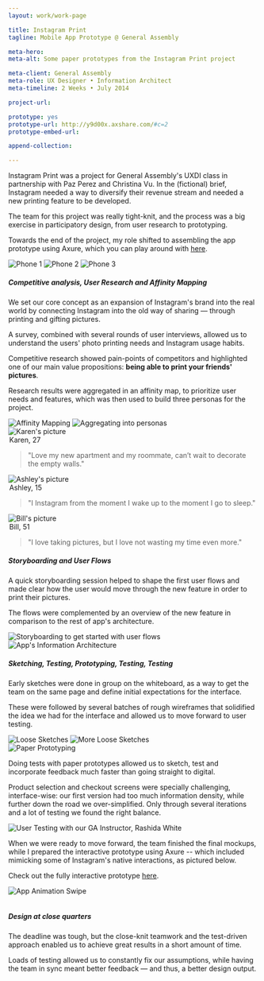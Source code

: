 ```yaml
---
layout: work/work-page

title: Instagram Print
tagline: Mobile App Prototype @ General Assembly

meta-hero:
meta-alt: Some paper prototypes from the Instagram Print project

meta-client: General Assembly
meta-role: UX Designer • Information Architect
meta-timeline: 2 Weeks • July 2014

project-url:

prototype: yes
prototype-url: http://y9d00x.axshare.com/#c=2
prototype-embed-url:

append-collection:

---
```


Instagram Print was a project for General Assembly's UXDI class in partnership with Paz Perez and Christina Vu. In the (fictional) brief, Instagram needed a way to diversify their revenue stream and needed a new printing feature to be developed.

The team for this project was really tight-knit, and the process was a big exercise in participatory design, from user research to prototyping.

Towards the end of the project, my role shifted to assembling the app prototype using Axure, which you can play around with <a href="http://y9d00x.axshare.com/#c=2" target="_blank">here</a>.

<section class="image-grid mobile-hide">
    <div class="image-grid__inner--phones">
        <img src="/assets/images/work/instagram-print/intro_phone_1.png" alt="Phone 1" class="image-grid__phone">
        <img src="/assets/images/work/instagram-print/intro_phone_2.png" alt="Phone 2" class="image-grid__phone">
        <img src="/assets/images/work/instagram-print/intro_phone_3.png" alt="Phone 3" class="image-grid__phone">
    </div>
</section>

##### Competitive analysis, User Research and Affinity Mapping

We set our core concept as an expansion of Instagram's brand into the real world by connecting Instagram into the old way of sharing — through printing and gifting pictures.

A survey, combined with several rounds of user interviews, allowed us to understand the users' photo printing needs and Instagram usage habits.

Competitive research showed pain-points of competitors and highlighted one of our main value propositions: **being able to print your friends' pictures**.

Research results were aggregated in an affinity map, to prioritize user needs and features, which was then used to build three personas for the project.

<section class="image-grid">
    <img src="/assets/images/work/instagram-print/research_1.png" alt="Affinity Mapping" class="image-grid__halves">
    <img src="/assets/images/work/instagram-print/research_2.png" alt="Aggregating into personas" class="image-grid__halves">
</section>

<section class="image-grid">

<div class="image-grid__persona">
<img src="/assets/images/work/instagram-print/karen_round.png" class="persona__avatar" alt="Karen's picture">
<legend class="persona__info">Karen, 27</legend>
<blockquote class="persona__description">"Love my new apartment and my roommate, can’t wait to decorate the empty walls."
</blockquote>
</div>

<div class="image-grid__persona">
    <img src="/assets/images/work/instagram-print/ashley_round.png" class="persona__avatar" alt="Ashley's picture">
    <legend class="persona__info">Ashley, 15</legend>
    <blockquote class="persona__description">"I Instagram from the moment I wake up to the moment I go to sleep."
    </blockquote>
</div>

<div class="image-grid__persona">
    <img src="/assets/images/work/instagram-print/bill_round.png" class="persona__avatar" alt="Bill's picture">
    <legend class="persona__info">Bill, 51</legend>
    <blockquote class="persona__description">"I love taking pictures, but I love not wasting my time even more."
    </blockquote>
</div>

</section>

##### Storyboarding and User Flows

A quick storyboarding session helped to shape the first user flows and made clear how the user would move through the new feature in order to print their pictures.

The flows were complemented by an overview of the new feature in comparison to the rest of app's architecture.

<div class="image-grid">
<img src="/assets/images/work/instagram-print/information_architecture_1.png" class="image-grid__full" alt="Storyboarding to get started with user flows">

<img src="/assets/images/work/instagram-print/information_architecture_2.png" class="image-grid__full" alt="App's Information Architecture">
</div>

##### Sketching, Testing, Prototyping, Testing, Testing

Early sketches were done in group on the whiteboard, as a way to get the team on the same page and define initial expectations for the interface.

These were followed by several batches of rough wireframes that solidified the idea we had for the interface and allowed us to move forward to user testing.

<section class="image-grid">
    <img src="/assets/images/work/instagram-print/sketch_1.png" alt="Loose Sketches" class="image-grid__halves">
    <img src="/assets/images/work/instagram-print/sketch_2.png" alt="More Loose Sketches" class="image-grid__halves">
</section>
<img src="/assets/images/work/instagram-print/interaction_design_3.png" alt="Paper Prototyping">

Doing tests with paper prototypes allowed us to sketch, test and incorporate feedback much faster than going straight to digital.

Product selection and checkout screens were specially challenging, interface-wise: our first version had too much information density, while further down the road we over-simplified. Only through several iterations and a lot of testing we found the right balance.

<section class="image-grid">
    <img src="/assets/images/work/instagram-print/interaction_design_4.png" alt="User Testing with our GA Instructor, Rashida White">
</section>

When we were ready to move forward, the team finished the final mockups, while I prepared the interactive prototype using Axure -- which included mimicking some of Instagram's native interactions, as pictured below.

Check out the fully interactive prototype <a href="http://y9d00x.axshare.com/#c=2" target="_blank">here</a>.

<section class="image-grid">
    <img src="/assets/images/work/instagram-print/interaction_design_2.gif" alt="App Animation Swipe" class="image-grid__thirds" style="margin-bottom: 1em">
</section>

##### Design at close quarters

The deadline was tough, but the close-knit teamwork and the test-driven approach enabled us to achieve great results in a short amount of time.

Loads of testing allowed us to constantly fix our assumptions, while having the team in sync meant better feedback — and thus, a better design output.
